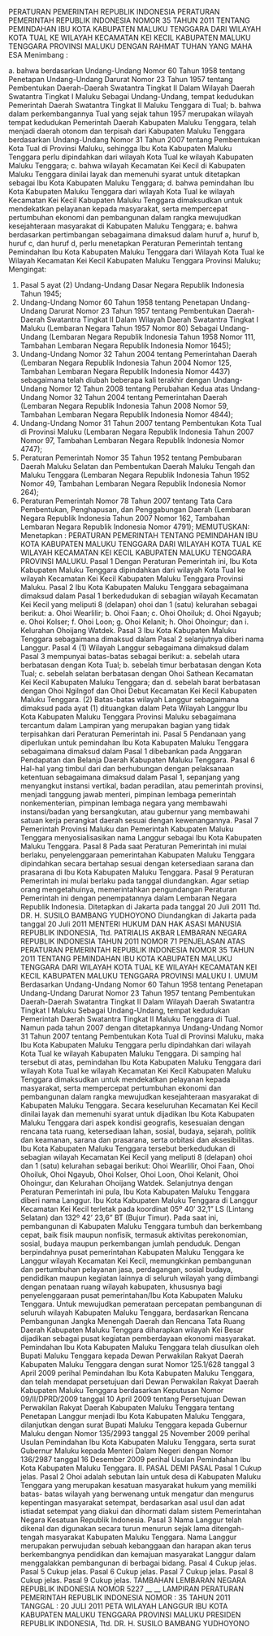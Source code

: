 PERATURAN PEMERINTAH REPUBLIK INDONESIA PERATURAN PEMERINTAH REPUBLIK INDONESIA NOMOR 35 TAHUN 2011 TENTANG PEMINDAHAN IBU KOTA KABUPATEN MALUKU TENGGARA DARI WILAYAH KOTA TUAL KE WILAYAH KECAMATAN KEI KECIL KABUPATEN MALUKU TENGGARA PROVINSI MALUKU
DENGAN RAHMAT TUHAN YANG MAHA ESA
Menimbang :

a. bahwa berdasarkan Undang-Undang Nomor 60 Tahun 1958 tentang Penetapan Undang-Undang Darurat Nomor 23 Tahun 1957 tentang Pembentukan Daerah-Daerah Swatantra Tingkat II Dalam Wilayah Daerah Swatantra Tingkat I Maluku Sebagai Undang-Undang, tempat kedudukan Pemerintah Daerah Swatantra Tingkat II Maluku Tenggara di Tual;
b. bahwa dalam perkembangannya Tual yang sejak tahun 1957 merupakan wilayah tempat kedudukan Pemerintah Daerah Kabupaten Maluku Tenggara, telah menjadi daerah otonom dan terpisah dari Kabupaten Maluku Tenggara berdasarkan Undang-Undang Nomor 31 Tahun 2007 tentang Pembentukan Kota Tual di Provinsi Maluku, sehingga Ibu Kota Kabupaten Maluku Tenggara perlu dipindahkan dari wilayah Kota Tual ke wilayah Kabupaten Maluku Tenggara;
c. bahwa wilayah Kecamatan Kei Kecil di Kabupaten Maluku Tenggara dinilai layak dan memenuhi syarat untuk ditetapkan sebagai Ibu Kota Kabupaten Maluku Tenggara;
d. bahwa pemindahan Ibu Kota Kabupaten Maluku Tenggara dari wilayah Kota Tual ke wilayah Kecamatan Kei Kecil Kabupaten Maluku Tenggara dimaksudkan untuk mendekatkan pelayanan kepada masyarakat, serta mempercepat pertumbuhan ekonomi dan pembangunan dalam rangka mewujudkan kesejahteraan masyarakat di Kabupaten Maluku Tenggara;
e. bahwa berdasarkan pertimbangan sebagaimana dimaksud dalam huruf a, huruf b, huruf c, dan huruf d, perlu menetapkan Peraturan Pemerintah tentang Pemindahan Ibu Kota Kabupaten Maluku Tenggara dari Wilayah Kota Tual ke Wilayah Kecamatan Kei Kecil Kabupaten Maluku Tenggara Provinsi Maluku;
Mengingat:

1. Pasal 5 ayat (2) Undang-Undang Dasar Negara Republik Indonesia Tahun 1945;
2. Undang-Undang Nomor 60 Tahun 1958 tentang Penetapan Undang-Undang Darurat Nomor 23 Tahun 1957 tentang Pembentukan Daerah-Daerah Swatantra Tingkat II Dalam Wilayah Daerah Swatantra Tingkat I Maluku (Lembaran Negara Tahun 1957 Nomor 80) Sebagai Undang-Undang (Lembaran Negara Republik Indonesia Tahun 1958 Nomor 111, Tambahan Lembaran Negara Republik Indonesia Nomor 1645);
3. Undang-Undang Nomor 32 Tahun 2004 tentang Pemerintahan Daerah (Lembaran Negara Republik Indonesia Tahun 2004 Nomor 125, Tambahan Lembaran Negara Republik Indonesia Nomor 4437) sebagaimana telah diubah beberapa kali terakhir dengan Undang-Undang Nomor 12 Tahun 2008 tentang Perubahan Kedua atas Undang-Undang Nomor 32 Tahun 2004 tentang Pemerintahan Daerah (Lembaran Negara Republik Indonesia Tahun 2008 Nomor 59, Tambahan Lembaran Negara Republik Indonesia Nomor 4844);
4. Undang-Undang Nomor 31 Tahun 2007 tentang Pembentukan Kota Tual di Provinsi Maluku (Lembaran Negara Republik Indonesia Tahun 2007 Nomor 97, Tambahan Lembaran Negara Republik Indonesia Nomor 4747);
5. Peraturan Pemerintah Nomor 35 Tahun 1952 tentang Pembubaran Daerah Maluku Selatan dan Pembentukan Daerah Maluku Tengah dan Maluku Tenggara (Lembaran Negara Republik Indonesia Tahun 1952 Nomor 49, Tambahan Lembaran Negara Republik Indonesia Nomor 264);
6. Peraturan Pemerintah Nomor 78 Tahun 2007 tentang Tata Cara Pembentukan, Penghapusan, dan Penggabungan Daerah (Lembaran Negara Republik Indonesia Tahun 2007 Nomor 162, Tambahan Lembaran Negara Republik Indonesia Nomor 4791);
MEMUTUSKAN:
 Menetapkan : PERATURAN PEMERINTAH TENTANG PEMINDAHAN IBU KOTA KABUPATEN MALUKU TENGGARA DARI WILAYAH KOTA TUAL KE WILAYAH KECAMATAN KEI KECIL KABUPATEN MALUKU TENGGARA PROVINSI MALUKU.
Pasal 1
Dengan Peraturan Pemerintah ini, Ibu Kota Kabupaten Maluku Tenggara dipindahkan dari wilayah Kota Tual ke wilayah Kecamatan Kei Kecil Kabupaten Maluku Tenggara Provinsi Maluku.
Pasal 2
Ibu Kota Kabupaten Maluku Tenggara sebagaimana dimaksud dalam Pasal 1 berkedudukan di sebagian wilayah Kecamatan Kei Kecil yang meliputi 8 (delapan) ohoi dan 1 (satu) kelurahan sebagai berikut:
a. Ohoi Wearlilir;
b. Ohoi Faan;
c. Ohoi Ohoiluk;
d. Ohoi Ngayub;
e. Ohoi Kolser;
f. Ohoi Loon;
g. Ohoi Kelanit;
h. Ohoi Ohoingur; dan
i. Kelurahan Ohoijang Watdek.
Pasal 3
Ibu Kota Kabupaten Maluku Tenggara sebagaimana dimaksud dalam Pasal 2 selanjutnya diberi nama Langgur.
Pasal 4
(1) Wilayah Langgur sebagaimana dimaksud dalam Pasal 3 mempunyai batas-batas sebagai berikut:
a. sebelah utara berbatasan dengan Kota Tual;
b. sebelah timur berbatasan dengan Kota Tual;
c. sebelah selatan berbatasan dengan Ohoi Sathean Kecamatan Kei Kecil Kabupaten Maluku Tenggara; dan
d. sebelah barat berbatasan dengan Ohoi Ngilngof dan Ohoi Debut Kecamatan Kei Kecil Kabupaten Maluku Tenggara.
(2) Batas-batas wilayah Langgur sebagaimana dimaksud pada ayat (1) dituangkan dalam Peta Wilayah Langgur Ibu Kota Kabupaten Maluku Tenggara Provinsi Maluku sebagaimana tercantum dalam Lampiran yang merupakan bagian yang tidak terpisahkan dari Peraturan Pemerintah ini.
Pasal 5
Pendanaan yang diperlukan untuk pemindahan Ibu Kota Kabupaten Maluku Tenggara sebagaimana dimaksud dalam Pasal 1 dibebankan pada Anggaran Pendapatan dan Belanja Daerah Kabupaten Maluku Tenggara.
Pasal 6
Hal-hal yang timbul dari dan berhubungan dengan pelaksanaan ketentuan sebagaimana dimaksud dalam Pasal 1, sepanjang yang menyangkut instansi vertikal, badan peradilan, atau pemerintah provinsi, menjadi tanggung jawab menteri, pimpinan lembaga pemerintah nonkementerian, pimpinan lembaga negara yang membawahi instansi/badan yang bersangkutan, atau gubernur yang membawahi satuan kerja perangkat daerah sesuai dengan kewenangannya.
Pasal 7
Pemerintah Provinsi Maluku dan Pemerintah Kabupaten Maluku Tenggara menyosialisasikan nama Langgur sebagai Ibu Kota Kabupaten Maluku Tenggara.
Pasal 8
Pada saat Peraturan Pemerintah ini mulai berlaku, penyelenggaraan pemerintahan Kabupaten Maluku Tenggara dipindahkan secara bertahap sesuai dengan ketersediaan sarana dan prasarana di Ibu Kota Kabupaten Maluku Tenggara.
Pasal 9
Peraturan Pemerintah ini mulai berlaku pada tanggal diundangkan.
Agar setiap orang mengetahuinya, memerintahkan pengundangan Peraturan Pemerintah ini dengan penempatannya dalam Lembaran Negara Republik Indonesia. Ditetapkan di Jakarta pada tanggal 20 Juli 2011 Ttd. DR. H. SUSILO BAMBANG YUDHOYONO Diundangkan di Jakarta pada tanggal 20 Juli 2011 MENTERI HUKUM DAN HAK ASASI MANUSIA REPUBLIK INDONESIA, Ttd. PATRIALIS AKBAR LEMBARAN NEGARA REPUBLIK INDONESIA TAHUN 2011 NOMOR 71 PENJELASAN ATAS PERATURAN PEMERINTAH REPUBLIK INDONESIA NOMOR 35 TAHUN 2011 TENTANG PEMINDAHAN IBU KOTA KABUPATEN MALUKU TENGGARA DARI WILAYAH KOTA TUAL KE WILAYAH KECAMATAN KEI KECIL KABUPATEN MALUKU TENGGARA PROVINSI MALUKU I. UMUM Berdasarkan Undang-Undang Nomor 60 Tahun 1958 tentang Penetapan Undang-Undang Darurat Nomor 23 Tahun 1957 tentang Pembentukan Daerah-Daerah Swatantra Tingkat II Dalam Wilayah Daerah Swatantra Tingkat I Maluku Sebagai Undang-Undang, tempat kedudukan Pemerintah Daerah Swatantra Tingkat II Maluku Tenggara di Tual. Namun pada tahun 2007 dengan ditetapkannya Undang-Undang Nomor 31 Tahun 2007 tentang Pembentukan Kota Tual di Provinsi Maluku, maka Ibu Kota Kabupaten Maluku Tenggara perlu dipindahkan dari wilayah Kota Tual ke wilayah Kabupaten Maluku Tenggara. Di samping hal tersebut di atas, pemindahan Ibu Kota Kabupaten Maluku Tenggara dari wilayah Kota Tual ke wilayah Kecamatan Kei Kecil Kabupaten Maluku Tenggara dimaksudkan untuk mendekatkan pelayanan kepada masyarakat, serta mempercepat pertumbuhan ekonomi dan pembangunan dalam rangka mewujudkan kesejahteraan masyarakat di Kabupaten Maluku Tenggara. Secara keseluruhan Kecamatan Kei Kecil dinilai layak dan memenuhi syarat untuk dijadikan Ibu Kota Kabupaten Maluku Tenggara dari aspek kondisi geografis, kesesuaian dengan rencana tata ruang, ketersediaan lahan, sosial, budaya, sejarah, politik dan keamanan, sarana dan prasarana, serta orbitasi dan aksesibilitas. Ibu Kota Kabupaten Maluku Tenggara tersebut berkedudukan di sebagian wilayah Kecamatan Kei Kecil yang meliputi 8 (delapan) ohoi dan 1 (satu) kelurahan sebagai berikut: Ohoi Wearlilir, Ohoi Faan, Ohoi Ohoiluk, Ohoi Ngayub, Ohoi Kolser, Ohoi Loon, Ohoi Kelanit, Ohoi Ohoingur, dan Kelurahan Ohoijang Watdek. Selanjutnya dengan Peraturan Pemerintah ini pula, Ibu Kota Kabupaten Maluku Tenggara diberi nama Langgur. Ibu Kota Kabupaten Maluku Tenggara di Langgur Kecamatan Kei Kecil terletak pada koordinat 05º 40’ 32,1” LS (Lintang Selatan) dan 132º 42’ 23,6” BT (Bujur Timur). Pada saat ini, pembangunan di Kabupaten Maluku Tenggara tumbuh dan berkembang cepat, baik fisik maupun nonfisik, termasuk aktivitas perekonomian, sosial, budaya maupun perkembangan jumlah penduduk. Dengan berpindahnya pusat pemerintahan Kabupaten Maluku Tenggara ke Langgur wilayah Kecamatan Kei Kecil, memungkinkan pembangunan dan pertumbuhan pelayanan jasa, perdagangan, sosial budaya, pendidikan maupun kegiatan lainnya di seluruh wilayah yang diimbangi dengan penataan ruang wilayah kabupaten, khususnya bagi penyelenggaraan pusat pemerintahan/Ibu Kota Kabupaten Maluku Tenggara. Untuk mewujudkan pemerataan percepatan pembangunan di seluruh wilayah Kabupaten Maluku Tenggara, berdasarkan Rencana Pembangunan Jangka Menengah Daerah dan Rencana Tata Ruang Daerah Kabupaten Maluku Tenggara diharapkan wilayah Kei Besar dijadikan sebagai pusat kegiatan pemberdayaan ekonomi masyarakat. Pemindahan Ibu Kota Kabupaten Maluku Tenggara telah diusulkan oleh Bupati Maluku Tenggara kepada Dewan Perwakilan Rakyat Daerah Kabupaten Maluku Tenggara dengan surat Nomor 125.1/628 tanggal 3 April 2009 perihal Pemindahan Ibu Kota Kabupaten Maluku Tenggara, dan telah mendapat persetujuan dari Dewan Perwakilan Rakyat Daerah Kabupaten Maluku Tenggara berdasarkan Keputusan Nomor 09/II/DPRD/2009 tanggal 10 April 2009 tentang Persetujuan Dewan Perwakilan Rakyat Daerah Kabupaten Maluku Tenggara tentang Penetapan Langgur menjadi Ibu Kota Kabupaten Maluku Tenggara, dilanjutkan dengan surat Bupati Maluku Tenggara kepada Gubernur Maluku dengan Nomor 135/2993 tanggal 25 November 2009 perihal Usulan Pemindahan Ibu Kota Kabupaten Maluku Tenggara, serta surat Gubernur Maluku kepada Menteri Dalam Negeri dengan Nomor 136/2987 tanggal 16 Desember 2009 perihal Usulan Pemindahan Ibu Kota Kabupaten Maluku Tenggara. II. PASAL DEMI PASAL
Pasal 1
Cukup jelas.
Pasal 2
Ohoi adalah sebutan lain untuk desa di Kabupaten Maluku Tenggara yang merupakan kesatuan masyarakat hukum yang memiliki batas- batas wilayah yang berwenang untuk mengatur dan mengurus kepentingan masyarakat setempat, berdasarkan asal usul dan adat istiadat setempat yang diakui dan dihormati dalam sistem Pemerintahan Negara Kesatuan Republik Indonesia.
Pasal 3
Nama Langgur telah dikenal dan digunakan secara turun menurun sejak lama ditengah-tengah masyarakat Kabupaten Maluku Tenggara. Nama Langgur merupakan perwujudan sebuah kebanggaan dan harapan akan terus berkembangnya pendidikan dan kemajuan masyarakat Langgur dalam menggalakkan pembangunan di berbagai bidang.
Pasal 4
Cukup jelas.
Pasal 5
Cukup jelas.
Pasal 6
Cukup jelas.
Pasal 7
Cukup jelas.
Pasal 8
Cukup jelas.
Pasal 9
Cukup jelas. TAMBAHAN LEMBARAN NEGARA REPUBLIK INDONESIA NOMOR 5227 __ __ LAMPIRAN PERATURAN PEMERINTAH REPUBLIK INDONESIA NOMOR : 35 TAHUN 2011 TANGGAL : 20 JULI 2011 PETA WILAYAH LANGGUR IBU KOTA KABUPATEN MALUKU TENGGARA PROVINSI MALUKU PRESIDEN REPUBLIK INDONESIA, Ttd. DR. H. SUSILO BAMBANG YUDHOYONO